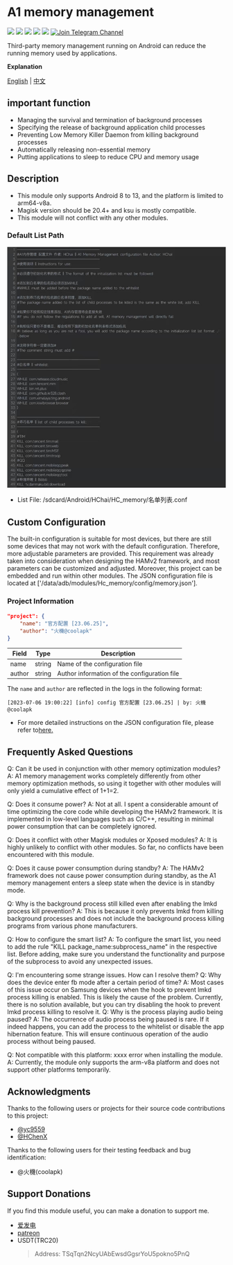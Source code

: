 # A1 memory management

[![](https://img.shields.io/badge/-C-black?logo=c&style=flat-square&logoColor=ffffff)](http://cppmicroservices.org/)
[![](https://img.shields.io/badge/-C++-808080?logo=c%2B%2B&style=flat-square&logoColor=ffffff)](http://cppmicroservices.org/)
[![](https://img.shields.io/badge/-Bash-ae9a5a?style=flat-square&logo=shell&logoColor=ffffff)](https://www.python.org/)
![](https://img.shields.io/badge/Android%208~13-Support-green)
![](https://img.shields.io/badge/arm64--v8a-Support-green)
[![Join Telegram Channel](https://img.shields.io/badge/Join%20group-Telegram-brightgreen.svg)](https://t.me/HCha1234)

Third-party memory management running on Android can reduce the running memory used by applications.

**Explanation**

[English](README.md) | [中文](README-zh.md)

## important function
- Managing the survival and termination of background processes
- Specifying the release of background application child processes
- Preventing Low Memory Killer Daemon from killing background processes
- Automatically releasing non-essential memory
- Putting applications to sleep to reduce CPU and memory usage

## Description
- This module only supports Android 8 to 13, and the platform is limited to arm64-v8a.
- Magisk version should be 20.4+ and ksu is mostly compatible.
- This module will not conflict with any other modules.

### Default List Path
![列表图片](image/list.jpg)
- List File: /sdcard/Android/HChai/HC_memory/名单列表.conf

## Custom Configuration
The built-in configuration is suitable for most devices, but there are still some devices that may not work with the default configuration. Therefore, more adjustable parameters are provided. This requirement was already taken into consideration when designing the HAMv2 framework, and most parameters can be customized and adjusted. Moreover, this project can be embedded and run within other modules. The JSON configuration file is located at ['/data/adb/modules/Hc_memory/config/memory.json'].

### Project Information
```json
"project": {
    "name": "官方配置 [23.06.25]",
    "author": "火機@coolapk"
}
```

| Field   | Type | Description                                           |
| -------- | -------- | ---------------------------------------------- |
| name     | string   | Name of the configuration file                                |
| author   | string   | Author information of the configuration file                             |

The `name` and `author` are reflected in the logs in the following format:
```
[2023-07-06 19:00:22] [info] config 官方配置 [23.06.25] | by: 火機@coolapk
```

- For more detailed instructions on the JSON configuration file, please refer to[here.](config/JSON-CONFIG.md)

## Frequently Asked Questions
Q: Can it be used in conjunction with other memory optimization modules?
A: A1 memory management works completely differently from other memory optimization methods, so using it together with other modules will only yield a cumulative effect of 1+1=2.

Q: Does it consume power?
A: Not at all. I spent a considerable amount of time optimizing the core code while developing the HAMv2 framework. It is implemented in low-level languages such as C/C++, resulting in minimal power consumption that can be completely ignored.

Q: Does it conflict with other Magisk modules or Xposed modules?
A: It is highly unlikely to conflict with other modules. So far, no conflicts have been encountered with this module.

Q: Does it cause power consumption during standby?
A: The HAMv2 framework does not cause power consumption during standby, as the A1 memory management enters a sleep state when the device is in standby mode.

Q: Why is the background process still killed even after enabling the lmkd process kill prevention?
A: This is because it only prevents lmkd from killing background processes and does not include the background process killing programs from various phone manufacturers.

Q: How to configure the smart list?
A: To configure the smart list, you need to add the rule "KILL package_name:subprocess_name" in the respective list. Before adding, make sure you understand the functionality and purpose of the subprocess to avoid any unexpected issues.

Q: I'm encountering some strange issues. How can I resolve them?
Q: Why does the device enter fb mode after a certain period of time?
A: Most cases of this issue occur on Samsung devices when the hook to prevent lmkd process killing is enabled. This is likely the cause of the problem. Currently, there is no solution available, but you can try disabling the hook to prevent lmkd process killing to resolve it.
Q: Why is the process playing audio being paused?
A: The occurrence of audio process being paused is rare. If it indeed happens, you can add the process to the whitelist or disable the app hibernation feature. This will ensure continuous operation of the audio process without being paused.

Q: Not compatible with this platform: xxxx error when installing the module.
A: Currently, the module only supports the arm-v8a platform and does not support other platforms temporarily.

## Acknowledgments

Thanks to the following users or projects for their source code contributions to this project:  
- [@yc9559](https://github.com/yc9559)
- [@HChenX](https://github.com/HChenX)

Thanks to the following users for their testing feedback and bug identification:
- @火機(coolapk)

## Support Donations
If you find this module useful, you can make a donation to support me.
- [爱发电](https://afdian.net/a/HCha1)
- [patreon](https://patreon.com/A1memory)
- USDT(TRC20)
  > Address: TSqTqn2NcyUAbEwsdGgsrYoU5pokno5PnQ
